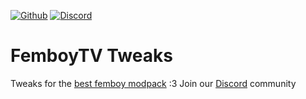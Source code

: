 [![Github](https://img.shields.io/badge/dynamic/json?url=https%3A%2F%2Fapi.github.com%2Frepos%2Ffemboytv%2FLC_FemboyTV_Qol&query=%24.stargazers_count&suffix=%20stars&style=for-the-badge&logo=github&logoColor=%23FFFFFF&label=%20&labelColor=%23121212&color=%236cc644)](https://github.com/femboytv/LC_FemboyTV_Qol)
[![Discord](https://img.shields.io/discord/1232659990993702943?style=for-the-badge&logo=discord&logoColor=%235865F2&label=%20&labelColor=%23121212&color=%235865F2)](https://discord.gg/xftw5HsGft)
# FemboyTV Tweaks
Tweaks for the [best femboy modpack](https://thunderstore.io/c/lethal-company/p/femboytv/FemboyTV_Modpack/) :3
Join our [Discord](https://discord.gg/xftw5HsGft) community
